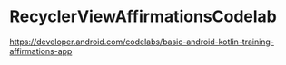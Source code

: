 # RecyclerViewAffirmationsCodelab

https://developer.android.com/codelabs/basic-android-kotlin-training-affirmations-app
